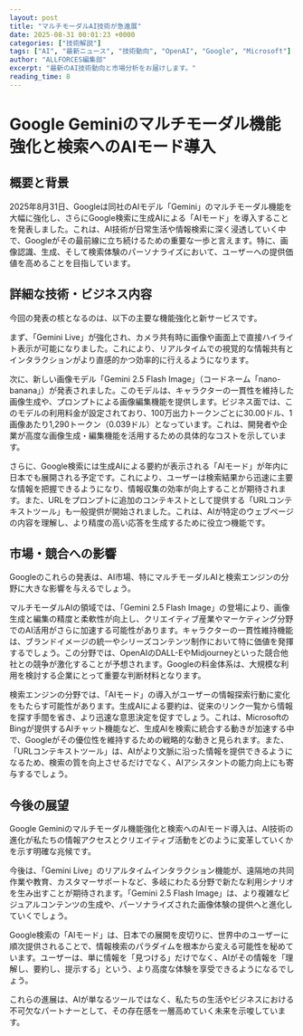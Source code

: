 ```yaml
---
layout: post
title: "マルチモーダルAI技術が急進展"
date: 2025-08-31 00:01:23 +0000
categories: ["技術解説"]
tags: ["AI", "最新ニュース", "技術動向", "OpenAI", "Google", "Microsoft"]
author: "ALLFORCES編集部"
excerpt: "最新のAI技術動向と市場分析をお届けします。"
reading_time: 8
---
```

# Google Geminiのマルチモーダル機能強化と検索へのAIモード導入

## 概要と背景

2025年8月31日、Googleは同社のAIモデル「Gemini」のマルチモーダル機能を大幅に強化し、さらにGoogle検索に生成AIによる「AIモード」を導入することを発表しました。これは、AI技術が日常生活や情報検索に深く浸透していく中で、Googleがその最前線に立ち続けるための重要な一歩と言えます。特に、画像認識、生成、そして検索体験のパーソナライズにおいて、ユーザーへの提供価値を高めることを目指しています。

## 詳細な技術・ビジネス内容

今回の発表の核となるのは、以下の主要な機能強化と新サービスです。

まず、「Gemini Live」が強化され、カメラ共有時に画像や画面上で直接ハイライト表示が可能になりました。これにより、リアルタイムでの視覚的な情報共有とインタラクションがより直感的かつ効率的に行えるようになります。

次に、新しい画像モデル「Gemini 2.5 Flash Image」（コードネーム「nano-banana」）が発表されました。このモデルは、キャラクターの一貫性を維持した画像生成や、プロンプトによる画像編集機能を提供します。ビジネス面では、このモデルの利用料金が設定されており、100万出力トークンごとに30.00ドル、1画像あたり1,290トークン（0.039ドル）となっています。これは、開発者や企業が高度な画像生成・編集機能を活用するための具体的なコストを示しています。

さらに、Google検索には生成AIによる要約が表示される「AIモード」が年内に日本でも展開される予定です。これにより、ユーザーは検索結果から迅速に主要な情報を把握できるようになり、情報収集の効率が向上することが期待されます。また、URLをプロンプトに追加のコンテキストとして提供する「URLコンテキストツール」も一般提供が開始されました。これは、AIが特定のウェブページの内容を理解し、より精度の高い応答を生成するために役立つ機能です。

## 市場・競合への影響

Googleのこれらの発表は、AI市場、特にマルチモーダルAIと検索エンジンの分野に大きな影響を与えるでしょう。

マルチモーダルAIの領域では、「Gemini 2.5 Flash Image」の登場により、画像生成と編集の精度と柔軟性が向上し、クリエイティブ産業やマーケティング分野でのAI活用がさらに加速する可能性があります。キャラクターの一貫性維持機能は、ブランドイメージの統一やシリーズコンテンツ制作において特に価値を発揮するでしょう。この分野では、OpenAIのDALL-EやMidjourneyといった競合他社との競争が激化することが予想されます。Googleの料金体系は、大規模な利用を検討する企業にとって重要な判断材料となります。

検索エンジンの分野では、「AIモード」の導入がユーザーの情報探索行動に変化をもたらす可能性があります。生成AIによる要約は、従来のリンク一覧から情報を探す手間を省き、より迅速な意思決定を促すでしょう。これは、MicrosoftのBingが提供するAIチャット機能など、生成AIを検索に統合する動きが加速する中で、Googleがその優位性を維持するための戦略的な動きと見られます。また、「URLコンテキストツール」は、AIがより文脈に沿った情報を提供できるようになるため、検索の質を向上させるだけでなく、AIアシスタントの能力向上にも寄与するでしょう。

## 今後の展望

Google Geminiのマルチモーダル機能強化と検索へのAIモード導入は、AI技術の進化が私たちの情報アクセスとクリエイティブ活動をどのように変革していくかを示す明確な兆候です。

今後は、「Gemini Live」のリアルタイムインタラクション機能が、遠隔地の共同作業や教育、カスタマーサポートなど、多岐にわたる分野で新たな利用シナリオを生み出すことが期待されます。「Gemini 2.5 Flash Image」は、より複雑なビジュアルコンテンツの生成や、パーソナライズされた画像体験の提供へと進化していくでしょう。

Google検索の「AIモード」は、日本での展開を皮切りに、世界中のユーザーに順次提供されることで、情報検索のパラダイムを根本から変える可能性を秘めています。ユーザーは、単に情報を「見つける」だけでなく、AIがその情報を「理解し、要約し、提示する」という、より高度な体験を享受できるようになるでしょう。

これらの進展は、AIが単なるツールではなく、私たちの生活やビジネスにおける不可欠なパートナーとして、その存在感を一層高めていく未来を示唆しています。

